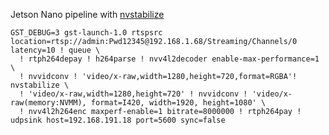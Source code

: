 Jetson Nano pipeline with [nvstabilize](https://github.com/ahtabrizi/gstnvstabilize)

```
GST_DEBUG=3 gst-launch-1.0 rtspsrc location=rtsp://admin:Pwd12345@192.168.1.68/Streaming/Channels/0 latency=10 ! queue \
  ! rtph264depay ! h264parse ! nvv4l2decoder enable-max-performance=1 \
  ! nvvidconv ! 'video/x-raw,width=1280,height=720,format=RGBA'! nvstabilize \
  ! 'video/x-raw,width=1280,height=720' ! nvvidconv ! 'video/x-raw(memory:NVMM), format=I420, width=1920, height=1080' \
  ! nvv4l2h264enc maxperf-enable=1 bitrate=8000000 ! rtph264pay ! udpsink host=192.168.191.18 port=5600 sync=false          
```

